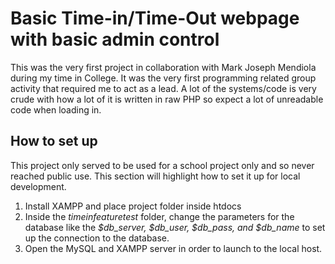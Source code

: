 # Basic Time-in/Time-Out webpage with basic admin control
This was the very first project in collaboration with Mark Joseph Mendiola during my time in College. It was the very first programming related group activity that required me to act as a lead. A lot of the systems/code is very crude with how a lot of it is written in raw PHP so expect a lot of
unreadable code when loading in.

## How to set up
This project only served to be used for a school project only and so never reached public use. This section will highlight how to set it up for local development.

1. Install XAMPP and place project folder inside htdocs
2. Inside the *timeinfeaturetest* folder, change the parameters for the database like the *$db_server, $db_user, $db_pass, and $db_name* to set up the connection to the database.
3. Open the MySQL and XAMPP server in order to launch to the local host.
